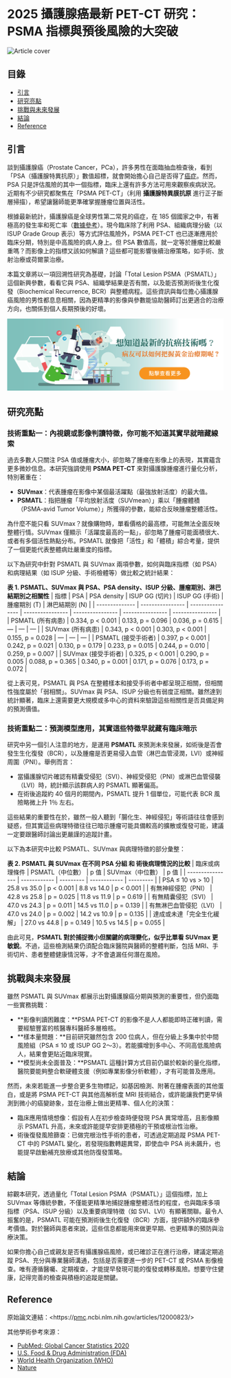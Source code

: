# 2025 攝護腺癌最新 PET-CT 研究：PSMA 指標與預後風險的大突破
![Article cover](https://i.imgur.com/KBTkiKx.png)

## 目錄

* [引言](#introduction)
* [研究亮點](#highlights)
* [挑戰與未來發展](#future-work)
* [結論](#conclusion)
* [Reference](#reference)

## 引言<a id="introduction"></a>
談到攝護腺癌（Prostate Cancer，PCa），許多男性在面臨抽血檢查後，看到「PSA（攝護腺特異抗原）」數值超標，就會開始擔心自己是否得了<a href="https://cancerfree.io/">癌症</a>。然而，PSA 只是評估風險的其中一個指標，臨床上還有許多方法可用來觀察疾病狀況。近期有不少研究都聚焦在「PSMA PET-CT」（利用 **攝護腺特異膜抗原** 進行正子斷層掃描），希望讓醫師能更準確掌握腫瘤位置與活性。

根據最新統計，攝護腺癌是全球男性第二常見的癌症，在 185 個國家之中，有著極高的發生率和死亡率（[數據參考](https://pubmed.ncbi.nlm.nih.gov/33538338)）。現今臨床除了利用 PSA、組織病理分級（以 ISUP Grade Group 表示）等方式評估風險外，PSMA PET-CT 也已逐漸應用於臨床分期，特別是中高風險的病人身上。但 PSA 數值高，就一定等於腫瘤比較嚴重嗎？而影像上的指標又該如何解讀？這些都可能影響後續治療策略，如手術、放射治療或荷爾蒙治療。

本篇文章將以一項回溯性研究為基礎，討論「Total Lesion PSMA（PSMATL）」這個新興參數，看看它與 PSA、組織學結果是否有關，以及能否預測術後生化復發（Biochemical Recurrence, BCR）與整體病程。這些資訊與每位擔心攝護腺癌風險的男性都息息相關，因為更精準的影像與參數能協助醫師訂出更適合的治療方向，也關係到個人長期預後的好壞。

[![CancerFree](https://raw.githubusercontent.com/fightpc/Prostate-Cancer/refs/heads/main/images/long_ad.png)](https://cancerfree.io)
## 研究亮點<a id="highlights"></a>
### 技術重點一：內視鏡或影像判讀特徵，你可能不知道其實早就暗藏線索

過去多數人只關注 PSA 值或腫瘤大小，卻忽略了腫瘤在影像上的表現，其實蘊含更多微妙信息。本研究強調使用 **PSMA PET-CT** 來對攝護腺腫瘤進行量化分析，特別著重在：

* **SUVmax**：代表腫瘤在影像中某個最活躍點（最強放射活度）的最大值。
* **PSMATL**：指把腫瘤「平均放射活度（SUVmean）」乘以「腫瘤體積（PSMA-avid Tumor Volume）」所獲得的參數，能綜合反映腫瘤整體活性。

為什麼不能只看 SUVmax？就像購物時，單看價格的最高標，可能無法全面反映整體行情。SUVmax 僅顯示「活躍度最高的一點」，卻忽略了腫瘤可能面積很大、或者有多個活性熱點分布。PSMATL 就像把「活性」和「體積」綜合考量，提供了一個更能代表整體病灶嚴重度的指標。

以下為研究中針對 PSMATL 與 SUVmax 兩項參數，如何與臨床指標（如 PSA）和病理結果（如 ISUP 分級、手術檢體等）做比較之統計結果：

__表 1\. PSMATL、SUVmax 與 PSA、PSA density、ISUP 分級、腫瘤期別、淋巴結期別之相關性__
| 指標             | PSA              | PSA density      | ISUP GG (切片)     | ISUP GG (手術)     | 腫瘤期別 (T)         | 淋巴結期別 (N)        |
| -------------- | ---------------- | ---------------- | ---------------- | ---------------- | ---------------- | ---------------- |
| PSMATL (所有病患)  | 0.334, p < 0.001 | 0.133, p = 0.096 | 0.036, p = 0.615 | —                | —                | —                |
| SUVmax (所有病患)  | 0.343, p < 0.001 | 0.303, p < 0.001 | 0.155, p = 0.028 | —                | —                | —                |
| PSMATL (接受手術者) | 0.397, p < 0.001 | 0.242, p = 0.021 | 0.130, p = 0.179 | 0.233, p = 0.015 | 0.244, p = 0.010 | 0.259, p = 0.007 |
| SUVmax (接受手術者) | 0.325, p < 0.001 | 0.290, p = 0.005 | 0.088, p = 0.365 | 0.340, p = 0.001 | 0.171, p = 0.076 | 0.173, p = 0.072 |

從上表可見，PSMATL 與 PSA 在整體樣本和接受手術者中都呈現正相關，但相關性強度屬於「弱相關」。SUVmax 與 PSA、ISUP 分級也有弱度正相關。雖然達到統計顯著，臨床上還需要更大規模或多中心的資料來驗證這些相關性是否具備足夠的預測價值。

### 技術重點二：預測模型應用，其實這些特徵早就藏有臨床暗示

研究中另一個引人注意的地方，是運用 **PSMATL** 來預測未來發展，如術後是否會發生生化復發（BCR），以及腫瘤是否更易侵入血管（淋巴血管浸潤，LVI）或神經周圍（PNI）。舉例而言：

* 當攝護腺切片確認有精囊受侵犯（SVI）、神經受侵犯（PNI）或淋巴血管侵襲（LVI）時，統計顯示該群病人的 PSMATL 顯著偏高。
* 在術後追蹤約 40 個月的期間內，PSMATL 提升 1 個單位，可能代表 BCR 風險略微上升 1％ 左右。

這些結果的重要性在於，雖然一般人聽到「腸化生、神經侵犯」等術語往往會感到疑惑，但其實這些病理特徵往往已暗示腫瘤可能具備較高的擴散或復發可能，建議一定要跟醫師討論出更嚴謹的追蹤計畫。

以下為本研究中比較 PSMATL、SUVmax 與病理特徵的部分彙整：

__表 2\. PSMATL 與 SUVmax 在不同 PSA 分組 和 術後病理情況的比較__
| 臨床或病理條件          | PSMATL（中位數）  | p 值       | SUVmax（中位數）  | p 值       |
| ---------------- | ------------ | --------- | ------------ | --------- |
| PSA ≤ 10 vs > 10 | 25.8 vs 35.0 | p < 0.001 | 8.8 vs 14.0  | p < 0.001 |
| 有無神經侵犯（PNI）      | 42.8 vs 25.8 | p = 0.025 | 11.8 vs 11.9 | p = 0.619 |
| 有無精囊侵犯（SVI）      | 47.0 vs 24.3 | p = 0.011 | 14.5 vs 11.0 | p = 0.139 |
| 有無淋巴血管侵犯（LVI）    | 47.0 vs 24.0 | p = 0.002 | 14.2 vs 10.9 | p = 0.135 |
| 達成或未達「完全生化緩解」    | 27.0 vs 44.8 | p = 0.149 | 10.5 vs 14.5 | p = 0.055 |

由此可見，**PSMATL 對於捕捉微小但關鍵的病理變化，似乎比單看 SUVmax 更敏銳**。不過，這些檢測結果仍須配合臨床醫院與醫師的整體判斷，包括 MRI、手術切片、患者整體健康情況等，才不會遺漏任何潛在風險。

## 挑戰與未來發展<a id="future-work"></a>
雖然 PSMATL 與 SUVmax 都展示出對攝護腺癌分期與預測的重要性，但仍面臨一些實務挑戰：

* **影像判讀困難度：**PSMA PET-CT 的影像不是人人都能即時正確判讀，需要經驗豐富的核醫專科醫師多層檢核。
* **樣本量問題：**目前研究雖然包含 200 位病人，但在分級上多集中於中間風險組（PSA ≤ 10 或 ISUP GG 2～3）。若能擴增到多中心、不同高低風險病人，結果會更貼近臨床現實。
* **模型尚未全面普及：**PSMATL 這種計算方式目前仍屬於較新的量化指標，醫院要能夠整合軟硬體支援（例如專業影像分析軟體），才有可能普及應用。

然而，未來若能進一步整合更多生物標記，如基因檢測、附著在腫瘤表面的其他蛋白，或是將 PSMA PET-CT 與其他高解析度 MRI 技術結合，或許能讓我們更早偵測到微小的癌變跡象，並在治療上做出更精準、個人化的決策：

* 臨床應用情境想像：假設有人在初步檢查時便發現 PSA 異常增高，且影像顯示 PSMATL 升高，未來或許能提早安排更積極的干預或根治性治療。
* 術後復發風險篩查：已做完根治性手術的患者，可透過定期追蹤 PSMA PET-CT 中的 PSMATL 變化，若發現指數轉趨異常，即使血中 PSA 尚未飆升，也能提早啟動補充放療或其他防復發策略。

## 結論<a id="conclusion"></a>
綜觀本研究，透過量化「Total Lesion PSMA（PSMATL）」這個指標，加上 SUVmax 等傳統參數，不僅能更精準地捕捉腫瘤整體活性的程度，也與臨床多項指標（PSA、ISUP 分級）以及重要病理特徵（如 SVI、LVI）有顯著關聯。最令人振奮的是，PSMATL 可能在預測術後生化復發（BCR）方面，提供額外的臨床參考價值。對於醫師與患者來說，這些信息都能用來做更早期、也更精準的預防與治療決策。

如果你擔心自己或親友是否有攝護腺癌風險，或已確診正在進行治療，建議定期追蹤 PSA、充分與專業醫師溝通，包括是否需要進一步的 PET-CT 或 PSMA 影像檢查。唯有遵循醫囑、定期複查，才能提早發現可能的復發或轉移風險。想要守住健康，記得完善的檢查與積極的追蹤是關鍵。

## Reference<a id="reference"></a>
原始論文連結：<https://<a href="https://pmc.ncbi.nlm.nih.gov/">pmc</a>.ncbi.nlm.nih.gov/articles/12000823/>

其他學術參考來源：

* [PubMed: Global Cancer Statistics 2020](https://pubmed.ncbi.nlm.nih.gov/33538338/)
* [U.S. Food & Drug Administration (FDA)](https://www.fda.gov/)
* [World Health Organization (WHO)](https://www.who.int/)
* [Nature](https://www.nature.com/)